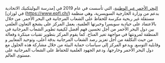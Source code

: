 [البحر الأحمر عبر الوطنية](https://trsc.org)، التي تأسست في عام 2019 في
[مدرسة البوليتكنيك الاتحادية في لوزان] (https://www.epfl.ch/)
بدعم من وزارة الخارجية السويسرية، وهي منظمة مستقلة غير ربحية
مكرسة للحفاظ على الشعاب المرجانية في البحر الأحمر. من خلال
بالاعتماد على حيادية سويسرا وخبرتها العلمية، يعمل المركز على
يشجع التعاون العلمي بين دول البحر الأحمر من أجل تحسين
فهم أفضل لكيفية تطوير الشعاب المرجانية في المنطقة لمرونتها في مواجهة
تغير المناخ. كما يقوم المركز بتطوير تقنيات مبتكرة وفعالة من حيث التكلفة من أجل
تعزيز رصد الشعاب المرجانية بدقة أعلى، وتوحيد المعايير و
وقابلية التوسع. ويدعو المركز إلى سياسات حماية البيئة من خلال
مشاركة هذه الحلول مع دول البحر الأحمر وخارجها، ودعم
الجهود العلمية للحفاظ على الشعاب المرجانية على مستوى العالم.
